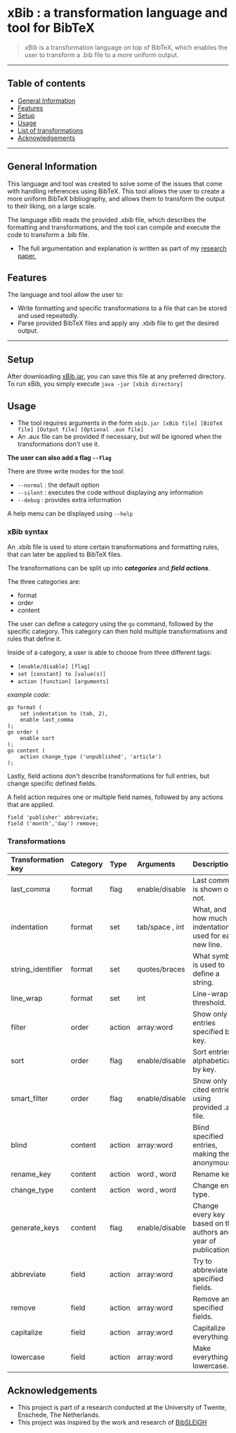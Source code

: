 # xBib : a transformation language and tool for BibTeX
> xBib is a transformation language on top of BibTeX, which enables the user to transform a .bib file to a more uniform output.
****
## Table of contents
* [General Information](#general-information)
* [Features](#features)
* [Setup](#setup)
* [Usage](#usage)
* [List of transformations](#transformations)
* [Acknowledgements](#acknowledgements)
****

## General Information
This language and tool was created to solve some of the issues that come with handling references using BibTeX. 
This tool allows the user to create a more uniform BibTeX bibliography, and allows them to transform the output to their liking, on a large scale.

The language xBib reads the provided .xbib file, which describes the formatting and  transformations, and the tool can compile and execute the code to transform a .bib file.

- The full argumentation and explanation is written as part of my [research paper.](https://purl.utwente.nl/essays/94379)

## Features
The language and tool allow the user to:
- Write formatting and specific transformations to a file that can be stored and used repeatedly.
- Parse provided BibTeX files and apply any .xbib file to get the desired output.

****

## Setup
After downloading [xBib.jar](releases/xbib.jar), you can save this file at any preferred directory.
To run xBib, you simply execute `java -jar [xbib directory]`

## Usage
- The tool requires arguments in the form `xbib.jar [xBib file] [BibTeX file] [Output file] [Optional .aux file]`
- An .aux file can be provided if necessary, but will be ignored when the transformations don't use it.

**The user can also add a flag `--flag`**

There are three write modes for the tool:
- `--normal` : the default option
- `--silent` : executes the code without displaying any information
- `--debug` : provides extra information

A help menu can be displayed using `--help`


### xBib syntax
An .xbib file is used to store certain transformations and formatting rules, that can later be applied to BibTeX files.

The transformations can be split up into **_categories_** and **_field actions_**. 

The three categories are:
- format
- order
- content

The user can define a category using the `go` command, followed by the specific category. This category can then
hold multiple transformations and rules that define it.

Inside of a category, a user is able to choose from three different tags:
- `[enable/disable] [flag]`
- `set [constant] to [value(s)]`
- `action [function] [arguments]`


_example code_:
```
go format (
    set indentation to (tab, 2),
    enable last_comma
);
go order (
    enable sort
);
go content (
    action change_type ('unpublished', 'article')
);
```

Lastly, field actions don't describe transformations for full entries, but change specific defined fields.

A field action requires one or multiple field names, followed by any actions that are applied.
```
field 'publisher' abbreviate;
field ('month','day') remove;
```

### Transformations
| Transformation key | Category | Type   | Arguments       | Description                                                    |
|:-------------------|----------|:-------|:----------------|:---------------------------------------------------------------|
| last_comma         | format   | flag   | enable/disable  | Last comma is shown or not.                                    |
| indentation        | format   | set    | tab/space , int | What, and how much indentation is used for each new line.      |
| string_identifier  | format   | set    | quotes/braces   | What symbol is used to define a string.                        |
| line_wrap          | format   | set    | int             | Line-wrap threshold.                                           |
| filter             | order    | action | array:word      | Show only entries specified by key.                            |`
| sort               | order    | flag   | enable/disable  | Sort entries alphabetically by key.                            |
| smart_filter       | order    | flag   | enable/disable  | Show only cited entries using provided .aux file.              |
| blind              | content  | action | array:word      | Blind specified entries, making them anonymous.                |
| rename_key         | content  | action | word , word     | Rename key.                                                    |
| change_type        | content  | action | word , word     | Change entry type.                                             |
| generate_keys      | content  | flag   | enable/disable  | Change every key based on the authors and year of publication. |
| abbreviate         | field    | action | array:word      | Try to abbreviate specified fields.                            |
| remove             | field    | action | array:word      | Remove any specified fields.                                   |
| capitalize         | field    | action | array:word      | Capitalize everything.                                         |
| lowercase          | field    | action | array:word      | Make everything lowercase.                                     |

## Acknowledgements
- This project is part of a research conducted at the University of Twente, Enschede, The Netherlands.
- This project was inspired by the work and research of [BibSLEIGH](http://grammarware.net/text/2017/bibsattose.pdf)